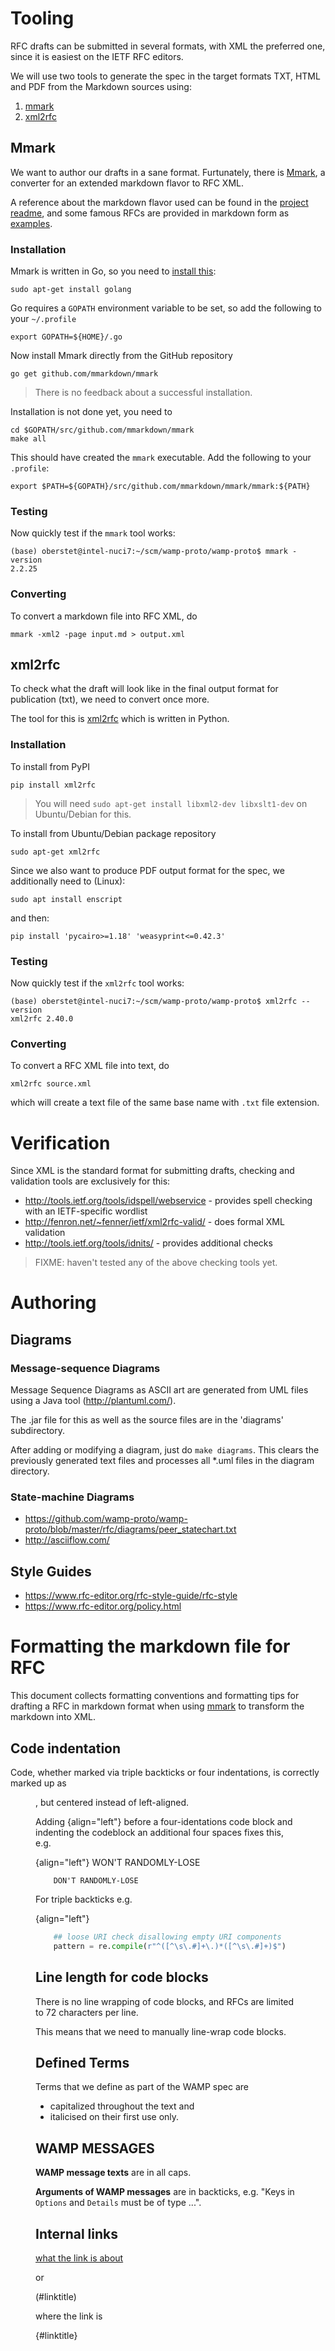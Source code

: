 # Tooling

RFC drafts can be submitted in several formats, with XML the preferred one, since it is easiest on the IETF RFC editors.

We will use two tools to generate the spec in the target formats TXT, HTML and PDF from the Markdown sources using:

1. [mmark](https://mmark.miek.nl/)
2. [xml2rfc](http://xml2rfc.ietf.org/)

## Mmark

We want to author our drafts in a sane format. Furtunately, there is [Mmark](https://github.com/mmarkdown/mmark), a converter for an extended markdown flavor to RFC XML.

A reference about the markdown flavor used can be found in the [project readme](https://github.com/mmarkdown/mmark/blob/master/README.md), and some famous RFCs are provided in markdown form as [examples](https://github.com/mmarkdown/mmark/tree/master/rfc).

### Installation

Mmark is written in Go, so you need to [install this](https://golang.org/doc/install):


    sudo apt-get install golang

Go requires a `GOPATH` environment variable to be set, so add the following to your `~/.profile`

    export GOPATH=${HOME}/.go

Now install Mmark directly from the GitHub repository

    go get github.com/mmarkdown/mmark


> There is no feedback about a successful installation.

Installation is not done yet, you need to

    cd $GOPATH/src/github.com/mmarkdown/mmark
    make all

This should have created the `mmark` executable. Add the following to your `.profile`:

    export $PATH=${GOPATH}/src/github.com/mmarkdown/mmark/mmark:${PATH}

### Testing

Now quickly test if the `mmark` tool works:

```console
(base) oberstet@intel-nuci7:~/scm/wamp-proto/wamp-proto$ mmark -version
2.2.25
```

### Converting

To convert a markdown file into RFC XML, do

    mmark -xml2 -page input.md > output.xml


## xml2rfc

To check what the draft will look like in the final output format for publication (txt), we need to convert once more.

The tool for this is [xml2rfc](http://xml2rfc.ietf.org/) which is written in Python.

### Installation

To install from PyPI

    pip install xml2rfc

> You will need `sudo apt-get install libxml2-dev libxslt1-dev` on Ubuntu/Debian for this.

To install from Ubuntu/Debian package repository

    sudo apt-get xml2rfc

Since we also want to produce PDF output format for the spec, we additionally need to (Linux):

    sudo apt install enscript

and then:

    pip install 'pycairo>=1.18' 'weasyprint<=0.42.3'

### Testing

Now quickly test if the `xml2rfc` tool works:

```console
(base) oberstet@intel-nuci7:~/scm/wamp-proto/wamp-proto$ xml2rfc --version
xml2rfc 2.40.0
```

### Converting

To convert a RFC XML file into text, do

    xml2rfc source.xml

which will create a text file of the same base name with `.txt` file extension.


# Verification

Since XML is the standard format for submitting drafts, checking and validation tools are exclusively for this:

* http://tools.ietf.org/tools/idspell/webservice - provides spell checking with an IETF-specific wordlist
* http://fenron.net/~fenner/ietf/xml2rfc-valid/ - does formal XML validation
* http://tools.ietf.org/tools/idnits/ - provides additional checks

> FIXME: haven't tested any of the above checking tools yet.


# Authoring

## Diagrams

### Message-sequence Diagrams

Message Sequence Diagrams as ASCII art are generated from UML files using a Java tool (http://plantuml.com/).

The .jar file for this as well as the source files are in the 'diagrams' subdirectory.

After adding or modifying a diagram, just do `make diagrams`. This clears the previously generated text files and processes all *.uml files in the diagram directory.

### State-machine Diagrams

* https://github.com/wamp-proto/wamp-proto/blob/master/rfc/diagrams/peer_statechart.txt
* http://asciiflow.com/


## Style Guides

* https://www.rfc-editor.org/rfc-style-guide/rfc-style
* https://www.rfc-editor.org/policy.html


# Formatting the markdown file for RFC

This document collects formatting conventions and formatting tips for drafting a RFC in markdown format when using [mmark](https://github.com/mmarkdown/mmark) to transform the markdown into XML.

## Code indentation

Code, whether marked via triple backticks or four indentations, is correctly marked up as <figure><artwork>, but centered instead of left-aligned.

Adding {align="left"} before a four-identations code block and indenting the codeblock an additional four spaces fixes this, e.g.

{align="left"}
        WON'T RANDOMLY-LOSE

        DON'T RANDOMLY-LOSE

For triple backticks e.g.

{align="left"}
``` python
    ## loose URI check disallowing empty URI components
    pattern = re.compile(r"^([^\s\.#]+\.)*([^\s\.#]+)$")
```


## Line length for code blocks

There is no line wrapping of code blocks, and RFCs are limited to 72 characters per line.

This means that we need to manually line-wrap code blocks.


## Defined Terms

Terms that we define as part of the WAMP spec are

* capitalized throughout the text and
* italicised on their first use only.

## WAMP MESSAGES

**WAMP message texts** are in all caps.

**Arguments of WAMP messages** are in backticks, e.g. "Keys in `Options` and `Details` must be of type ...".


## Internal links

[what the link is about](#linktitle)

or

(#linktitle)

where the link is

{#linktitle}